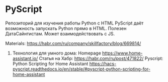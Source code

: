 # PyScript
Репозиторий для изучения работы Python c HTML
PyScript даёт возможность запускать Python прямо в HTML.
Полезен ДатаСайнтистам.
Может взаимодействовать с JS.



Materials:
https://habr.com/ru/company/skillfactory/blog/669814/

1. Технология для умного дома:
Homepage https://www.home-assistant.io/
Статья на Хабр: https://habr.com/ru/post/471822/
Pyscript: Python Scripting for Home Assistant
https://hacs-pyscript.readthedocs.io/en/stable/#pyscript-python-scripting-for-home-assistant
